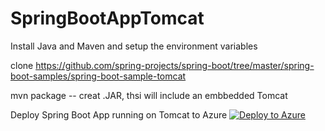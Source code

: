 # SpringBootAppTomcat

Install Java and Maven and setup the environment variables

clone https://github.com/spring-projects/spring-boot/tree/master/spring-boot-samples/spring-boot-sample-tomcat

mvn package -- creat .JAR, thsi will include an embbedded Tomcat

Deploy Spring Boot App running on Tomcat to Azure [![Deploy to Azure](http://azuredeploy.net/deploybutton.png)](https://azuredeploy.net/)
